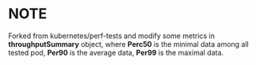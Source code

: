 # NOTE 
Forked from kubernetes/perf-tests and modify some metrics in **throughputSummary** object, where **Perc50** is the minimal data among all tested pod,  **Per90** is the average data, **Per99** is the maximal data.

